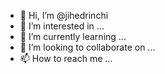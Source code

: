 - 👋 Hi, I’m @jihedrinchi
- 👀 I’m interested in ...
- 🌱 I’m currently learning ...
- 💞️ I’m looking to collaborate on ...
- 📫 How to reach me ...

<!---
jihedrinchi/jihedrinchi is a ✨ special ✨ repository because its `README.md` (this file) appears on your GitHub profile.
You can click the Preview link to take a look at your changes.
--->
